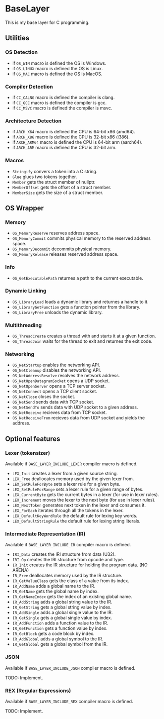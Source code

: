 # BaseLayer

This is my base layer for C programming.

## Utilities

### OS Detection

- if `OS_WIN` macro is defined the OS is Windows.
- if `OS_LINUX` macro is defined the OS is Linux.
- if `OS_MAC` macro is defined the OS is MacOS.

### Compiler Detection

- if `CC_CALNG` macro is defined the compiler is clang.
- if `CC_GCC` macro is defined the compiler is gcc.
- if `CC_MSVC` macro is defined the compiler is msvc.

### Architecture Detection

- if `ARCH_X64` macro is defined the CPU is 64-bit x86 (amd64).
- if `ARCH_X86` macro is defined the CPU is 32-bit x86 (i386).
- if `ARCH_ARM64` macro is defined the CPU is 64-bit arm (aarch64).
- if `ARCH_ARM` macro is defined the CPU is 32-bit arm.

### Macros

- `Stringify` convers a token into a C string.
- `Glue` glues two tokens together.
- `Member` gets the struct member of nullptr.
- `MemberOffset` gets the offset of a struct member.
- `MemberSize` gets the size of a struct member.

## OS Wrapper

### Memory

- `OS_MemoryReserve` reserves address space.
- `OS_MemoryCommit` commits physical memory to the reserved address space.
- `OS_MemoryDecommit` decommits physical memory.
- `OS_MemoryRelease` releases reserved address space.

### Info

- `OS_GetExecutablePath` returnes a path to the current executable.

### Dynamic Linking

- `OS_LibraryLoad` loads a dynamic library and returnes a handle to it.
- `OS_LibraryGetFunction` gets a function pointer from the library.
- `OS_LibraryFree` unloads the dynamic library.

### Multithreading

- `OS_ThreadCreate` creates a thread with and starts it at a given function.
- `OS_ThreadJoin` waits for the thread to exit and returnes the exit code.

### Networking

- `OS_NetStartup` enables the networking API.
- `OS_NetCleanup` disables the networking API.
- `OS_NetAddressResolve` resolves the network address.
- `OS_NetOpenDatagramSocket` opens a UDP socket.
- `OS_NetOpenServer` opens a TCP server socket.
- `OS_NetConnect` opens a TCP client socket.
- `OS_NetClose` closes the socket.
- `OS_NetSend` sends data with TCP socket.
- `OS_NetSendTo` sends data with UDP socket to a given address.
- `OS_NetReceive` recieves data from TCP socket.
- `OS_NetReceiveFrom` recieves data from UDP socket and yields the address.

## Optional features

### Lexer (tokensizer)

Available if `BASE_LAYER_INCLUDE_LEXER` compiler macro is defined.

- `LEX_Init` creates a lexer from a given source string.
- `LEX_Free` deallocates memory used by the given lexer from.
- `LEX_SetRuleForByte` sets a lexer rule for a given byte.
- `LEX_SetRuleForRange` sets a lexer rule for a given range of bytes.
- `LEX_CurrentByte` gets the current bytes in a lexer (for use in lexer rules).
- `LEX_Increment` moves the lexer to the next byte (for use in lexer rules).
- `LEX_NextToken` generates next token in the lexer and consumes it.
- `LEX_ForEach` iterates through all the tokens in the lexer.
- `LEX_DefaultKeyWordRule` the default rule for lexing key words.
- `LEX_DefaultStringRule` the default rule for lexing string literals.

### Intermediate Representation (IR)

Available if `BASE_LAYER_INCLUDE_IR` compiler macro is defined.

- `IRI_Data` creates the IRI structure from data (U32).
- `IRI_Op` creates the IRI structure from opcode and type.
- `IR_Init` creates the IR structure for holding the program data. (NO ARENA)
- `IR_Free` deallocates memory used by the IR structure.
- `IR_GetValueClass` gets the class of a value from its index.
- `IR_AddName` adds a global name to the IR.
- `IR_GetName` gets the global name by index.
- `IR_GetNameIndex` gets the index of an existing global name.
- `IR_AddString` adds a global string value to the IR.
- `IR_GetString` gets a global string value by index.
- `IR_AddSingle` adds a global single value to the IR.
- `IR_GetSingle` gets a global single value by index.
- `IR_AddFunction` adds a function value to the IR.
- `IR_GetFunction` gets a function value by index.
- `IR_GetBlock` gets a code block by index.
- `IR_AddGlobal` adds a global symbol to the IR.
- `IR_GetGlobal` gets a global symbol from the IR.

### JSON

Available if `BASE_LAYER_INCLUDE_JSON` compiler macro is defined.

TODO: Implement.

### REX (Regular Expressions)

Available if `BASE_LAYER_INCLUDE_REX` compiler macro is defined.

TODO: Implement.
